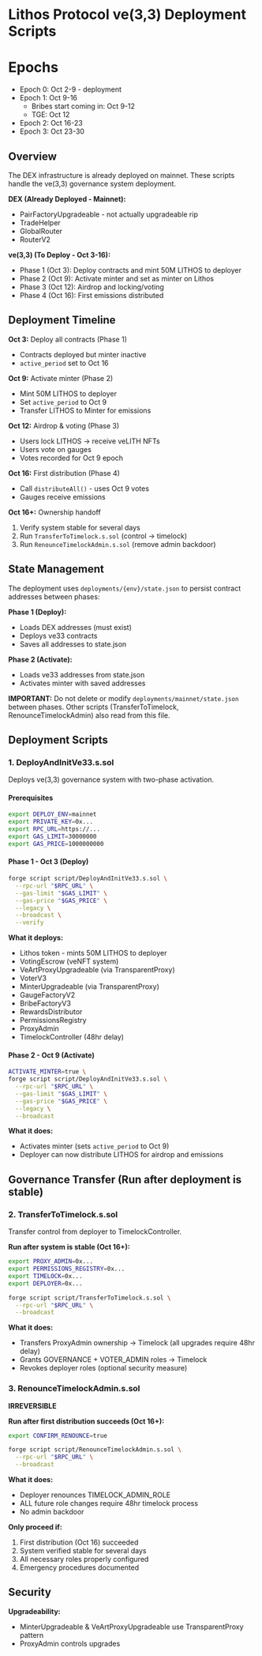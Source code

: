 # Lithos Protocol ve(3,3) Deployment Scripts

# Epochs
- Epoch 0: Oct 2-9 - deployment
- Epoch 1: Oct 9-16
  - Bribes start coming in: Oct 9-12
  - TGE: Oct 12
- Epoch 2: Oct 16-23
- Epoch 3: Oct 23-30

## Overview
The DEX infrastructure is already deployed on mainnet. These scripts handle the ve(3,3) governance system deployment.

**DEX (Already Deployed - Mainnet):**
- PairFactoryUpgradeable - not actually upgradeable rip
- TradeHelper
- GlobalRouter
- RouterV2

**ve(3,3) (To Deploy - Oct 3-16):**
- Phase 1 (Oct 3): Deploy contracts and mint 50M LITHOS to deployer
- Phase 2 (Oct 9): Activate minter and set as minter on Lithos
- Phase 3 (Oct 12): Airdrop and locking/voting
- Phase 4 (Oct 16): First emissions distributed

## Deployment Timeline

**Oct 3:** Deploy all contracts (Phase 1)
- Contracts deployed but minter inactive
- `active_period` set to Oct 16

**Oct 9:** Activate minter (Phase 2)
- Mint 50M LITHOS to deployer
- Set `active_period` to Oct 9
- Transfer LITHOS to Minter for emissions

**Oct 12:** Airdrop & voting (Phase 3)
- Users lock LITHOS → receive veLITH NFTs
- Users vote on gauges
- Votes recorded for Oct 9 epoch

**Oct 16:** First distribution (Phase 4)
- Call `distributeAll()` - uses Oct 9 votes
- Gauges receive emissions

**Oct 16+:** Ownership handoff
1. Verify system stable for several days
2. Run `TransferToTimelock.s.sol` (control → timelock)
3. Run `RenounceTimelockAdmin.s.sol` (remove admin backdoor)

## State Management

The deployment uses `deployments/{env}/state.json` to persist contract addresses between phases:

**Phase 1 (Deploy):**
- Loads DEX addresses (must exist)
- Deploys ve33 contracts
- Saves all addresses to state.json

**Phase 2 (Activate):**
- Loads ve33 addresses from state.json
- Activates minter with saved addresses

**IMPORTANT:** Do not delete or modify `deployments/mainnet/state.json` between phases. Other scripts (TransferToTimelock, RenounceTimelockAdmin) also read from this file.

## Deployment Scripts

### 1. DeployAndInitVe33.s.sol
Deploys ve(3,3) governance system with two-phase activation.

#### Prerequisites
```bash
export DEPLOY_ENV=mainnet
export PRIVATE_KEY=0x...
export RPC_URL=https://...
export GAS_LIMIT=30000000
export GAS_PRICE=1000000000
```

#### Phase 1 - Oct 3 (Deploy)
```bash
forge script script/DeployAndInitVe33.s.sol \
  --rpc-url "$RPC_URL" \
  --gas-limit "$GAS_LIMIT" \
  --gas-price "$GAS_PRICE" \
  --legacy \
  --broadcast \
  --verify
```

**What it deploys:**
- Lithos token - mints 50M LITHOS to deployer
- VotingEscrow (veNFT system)
- VeArtProxyUpgradeable (via TransparentProxy)
- VoterV3
- MinterUpgradeable (via TransparentProxy)
- GaugeFactoryV2
- BribeFactoryV3
- RewardsDistributor
- PermissionsRegistry
- ProxyAdmin
- TimelockController (48hr delay)

#### Phase 2 - Oct 9 (Activate)
```bash
ACTIVATE_MINTER=true \
forge script script/DeployAndInitVe33.s.sol \
  --rpc-url "$RPC_URL" \
  --gas-limit "$GAS_LIMIT" \
  --gas-price "$GAS_PRICE" \
  --legacy \
  --broadcast
```

**What it does:**
- Activates minter (sets `active_period` to Oct 9)
- Deployer can now distribute LITHOS for airdrop and emissions

## Governance Transfer (Run after deployment is stable)

### 2. TransferToTimelock.s.sol
Transfer control from deployer to TimelockController.

**Run after system is stable (Oct 16+):**
```bash
export PROXY_ADMIN=0x...
export PERMISSIONS_REGISTRY=0x...
export TIMELOCK=0x...
export DEPLOYER=0x...

forge script script/TransferToTimelock.s.sol \
  --rpc-url "$RPC_URL" \
  --broadcast
```

**What it does:**
- Transfers ProxyAdmin ownership → Timelock (all upgrades require 48hr delay)
- Grants GOVERNANCE + VOTER_ADMIN roles → Timelock
- Revokes deployer roles (optional security measure)

### 3. RenounceTimelockAdmin.s.sol
**IRREVERSIBLE**

**Run after first distribution succeeds (Oct 16+):**
```bash
export CONFIRM_RENOUNCE=true

forge script script/RenounceTimelockAdmin.s.sol \
  --rpc-url "$RPC_URL" \
  --broadcast
```

**What it does:**
- Deployer renounces TIMELOCK_ADMIN_ROLE
- ALL future role changes require 48hr timelock process
- No admin backdoor

**Only proceed if:**
1. First distribution (Oct 16) succeeded
2. System verified stable for several days
3. All necessary roles properly configured
4. Emergency procedures documented

## Security

**Upgradeability:**
- MinterUpgradeable & VeArtProxyUpgradeable use TransparentProxy pattern
- ProxyAdmin controls upgrades

